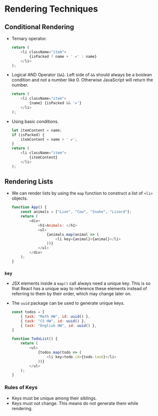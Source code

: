 # Rendering Techniques

## Conditional Rendering

- Ternary operator.

    ```javascript
    return (
        <li className="item">
            {isPacked ? name + ' ✔' : name}
        </li>
    );
    ```

- Logical AND Operator (`&&`). Left side of `&&` should always be a boolean condition and not a number like 0. Otherwise JavaScript will return the number.

    ```javascript
    return (
        <li className="item">
            {name} {isPacked && '✔'}
        </li>
    );
    ```

- Using basic conditions.

    ```javascript
    let itemContent = name;
    if (isPacked) {
        itemContent = name + ' ✔'; 
    }
    return (
        <li className="item">
            {itemContent}
        </li>
    );
    ```

## Rendering Lists

- We can render lists by using the `map` function to construct a list of `<li>` objects.

    ```javascript
    function App() {
        const animals = ["Lion", "Cow", "Snake", "Lizard"];
        return (
            <div>
                <h1>Animals: </h1>
                <ul>
                    {animals.map(animal => (
                        <li key={animal}>{animal}</li>
                    ))}
                </ul>
            </div>
        );
    }
    ```

### `key`

- JSX elements inside a `map()` call always need a unique key. This is so that React has a unique way to reference these elements instead of referring to them by their order, which may change later on.
- The `uuid` package can be used to generate unique keys.

    ```javascript
    const todos = [
        { task: "Math HW", id: uuid() },
        { task: "CS HW", id: uuid() },
        { task: "English HW", id: uuid() },
    ]

    function TodoList() {
        return (
            <ul>
                {todos.map(todo => (
                    <li key=todo.id>{todo.task}</li>
                ))}
            </ul>
        );
    }
    ```

### Rules of Keys

- Keys must be unique among their siblings.
- Keys must not change. This means do not generate them while rendering.
